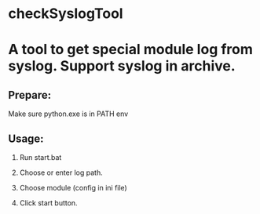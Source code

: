 # checkSyslogTool

A tool to get special module log from syslog. 
Support syslog in archive. 
=========================================
Prepare: 
----------
Make sure python.exe is in PATH env

Usage:
--------
1. Run start.bat

2. Choose or enter log path.

3. Choose module (config in ini file)

4. Click start button.
